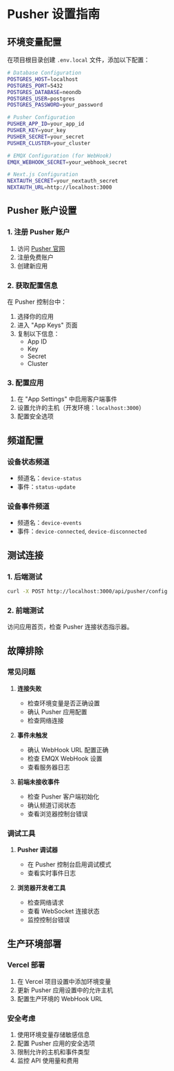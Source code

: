 # Pusher 设置指南

## 环境变量配置

在项目根目录创建 `.env.local` 文件，添加以下配置：

```bash
# Database Configuration
POSTGRES_HOST=localhost
POSTGRES_PORT=5432
POSTGRES_DATABASE=neondb
POSTGRES_USER=postgres
POSTGRES_PASSWORD=your_password

# Pusher Configuration
PUSHER_APP_ID=your_app_id
PUSHER_KEY=your_key
PUSHER_SECRET=your_secret
PUSHER_CLUSTER=your_cluster

# EMQX Configuration (for WebHook)
EMQX_WEBHOOK_SECRET=your_webhook_secret

# Next.js Configuration
NEXTAUTH_SECRET=your_nextauth_secret
NEXTAUTH_URL=http://localhost:3000
```

## Pusher 账户设置

### 1. 注册 Pusher 账户
1. 访问 [Pusher 官网](https://pusher.com/)
2. 注册免费账户
3. 创建新应用

### 2. 获取配置信息
在 Pusher 控制台中：
1. 选择你的应用
2. 进入 "App Keys" 页面
3. 复制以下信息：
   - App ID
   - Key
   - Secret
   - Cluster

### 3. 配置应用
1. 在 "App Settings" 中启用客户端事件
2. 设置允许的主机（开发环境：`localhost:3000`）
3. 配置安全选项

## 频道配置

### 设备状态频道
- 频道名：`device-status`
- 事件：`status-update`

### 设备事件频道
- 频道名：`device-events`
- 事件：`device-connected`, `device-disconnected`

## 测试连接

### 1. 后端测试
```bash
curl -X POST http://localhost:3000/api/pusher/config
```

### 2. 前端测试
访问应用首页，检查 Pusher 连接状态指示器。

## 故障排除

### 常见问题

1. **连接失败**
   - 检查环境变量是否正确设置
   - 确认 Pusher 应用配置
   - 检查网络连接

2. **事件未触发**
   - 确认 WebHook URL 配置正确
   - 检查 EMQX WebHook 设置
   - 查看服务器日志

3. **前端未接收事件**
   - 检查 Pusher 客户端初始化
   - 确认频道订阅状态
   - 查看浏览器控制台错误

### 调试工具

1. **Pusher 调试器**
   - 在 Pusher 控制台启用调试模式
   - 查看实时事件日志

2. **浏览器开发者工具**
   - 检查网络请求
   - 查看 WebSocket 连接状态
   - 监控控制台错误

## 生产环境部署

### Vercel 部署
1. 在 Vercel 项目设置中添加环境变量
2. 更新 Pusher 应用设置中的允许主机
3. 配置生产环境的 WebHook URL

### 安全考虑
1. 使用环境变量存储敏感信息
2. 配置 Pusher 应用的安全选项
3. 限制允许的主机和事件类型
4. 监控 API 使用量和费用 